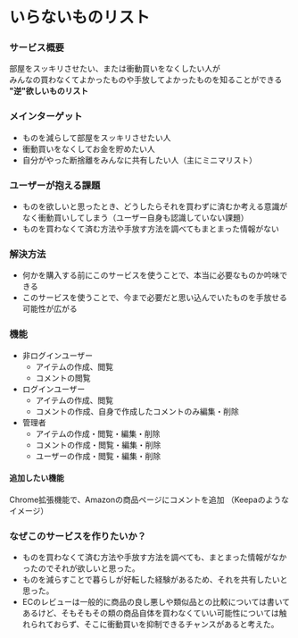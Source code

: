 # いらないものリスト

### サービス概要
部屋をスッキリさせたい、または衝動買いをなくしたい人が\
みんなの買わなくてよかったものや手放してよかったものを知ることができる\
**"逆"欲しいものリスト**

### メインターゲット
- ものを減らして部屋をスッキリさせたい人
- 衝動買いをなくしてお金を貯めたい人
- 自分がやった断捨離をみんなに共有したい人（主にミニマリスト）

### ユーザーが抱える課題
- ものを欲しいと思ったとき、どうしたらそれを買わずに済むか考える意識がなく衝動買いしてしまう（ユーザー自身も認識していない課題）
- ものを買わなくて済む方法や手放す方法を調べてもまとまった情報がない

### 解決方法
- 何かを購入する前にこのサービスを使うことで、本当に必要なものか吟味できる
- このサービスを使うことで、今まで必要だと思い込んでいたものを手放せる可能性が広がる

### 機能
- 非ログインユーザー
  - アイテムの作成、閲覧
  - コメントの閲覧
- ログインユーザー
  - アイテムの作成、閲覧
  - コメントの作成、自身で作成したコメントのみ編集・削除
- 管理者
  - アイテムの作成・閲覧・編集・削除
  - コメントの作成・閲覧・編集・削除
  - ユーザーの作成・閲覧・編集・削除

#### 追加したい機能
Chrome拡張機能で、Amazonの商品ページにコメントを追加
（Keepaのようなイメージ）

### なぜこのサービスを作りたいか？
- ものを買わなくて済む方法や手放す方法を調べても、まとまった情報がなかったのでそれが欲しいと思った。
- ものを減らすことで暮らしが好転した経験があるため、それを共有したいと思った。
- ECのレビューは一般的に商品の良し悪しや類似品との比較については書いてあるけど、そもそもその類の商品自体を買わなくていい可能性については触れられておらず、そこに衝動買いを抑制できるチャンスがあると考えた。
